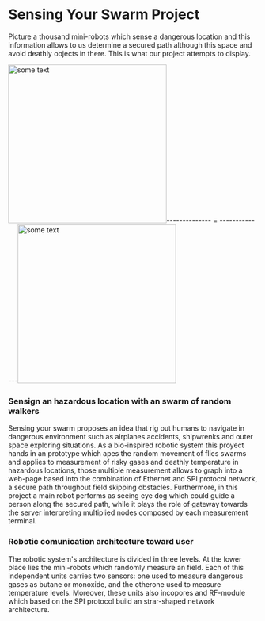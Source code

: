 # Sensing Your Swarm Project

<p>Picture a thousand mini-robots which sense a dangerous location and this information allows to us determine a secured path although this space and avoid deathly objects in there. This is what our project attempts to display.</p>

<IMG SRC="http://i.dailymail.co.uk/i/pix/2011/08/23/article-0-02D26216000005DC-732_468x375.jpg" ALT="some text" WIDTH=320 HEIGHT=320>--------------      =     --------------<IMG SRC="http://groups.csail.mit.edu/drl/BoeingPages/ResearchProblems/whole-swarm-from-above.jpg" ALT="some text" WIDTH=320 HEIGHT=320>

<h3>Sensign an hazardous location with an swarm of random walkers</h3>

<p>Sensing your swarm proposes an idea that rig out humans to navigate in dangerous environment such as airplanes accidents, shipwrenks and outer space exploring situations. As a bio-inspired robotic system this proyect hands in an prototype which apes the random movement of flies swarms and applies to measurement of risky gases and deathly temperature in hazardous locations, those multiple measurement allows to graph into a web-page based into the combination of Ethernet and SPI protocol network, a secure path throughout field skipping obstacles. Furthermore, in this project a main robot performs as seeing eye dog which could guide a person along the secured path, while it plays the role of gateway towards the server interpreting multiplied nodes composed by each measurement terminal.</p>

<h3>Robotic comunication architecture toward user</h3>

<p>The robotic system's architecture is divided in three levels. At the lower place lies the mini-robots which randomly measure an field. Each of this independent units carries two sensors: one used to measure dangerous gases as butane or monoxide, and the otherone used to measure temperature levels. Moreover, these units also incopores and RF-module which based on the SPI protocol build an strar-shaped network architecture.</p>

